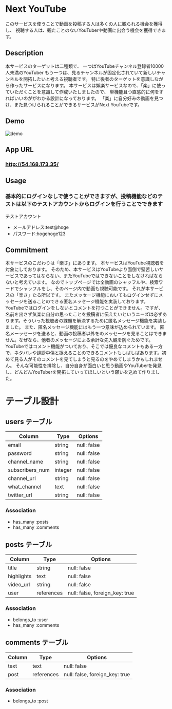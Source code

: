 # Next YouTube
このサービスを使うことで動画を投稿する人は多くの人に観られる機会を獲得し、
視聴する人は、観たことのないYouTuberや動画に出会う機会を獲得できます。

## Description
本サービスのターゲットは二種類で、
一つはYouTubeチャンネル登録者10000人未満のYouTuber
もう一つは、見るチャンネルが固定化されていて新しいチャンネルを開拓したいと考える視聴者です。
特に後者のターゲットを意識しながら作ったサービスになります。
本サービスは娯楽サービスなので、「楽」に使っていただくことを意識して作成いたしましたので、
単機能且つ直感的に何をすればいいのががわかる設計になっております。
「楽」に自分好みの動画を見つけ、また見つけられることができるサービスがNext YouTubeです。

## Demo
![demo](https://user-images.githubusercontent.com/74579887/105815770-c5335000-5ff6-11eb-960a-dbcfab781826.gif)

## App URL
### http://54.168.173.35/

## Usage
### 基本的にログインなしで使うことができますが、投稿機能などのテストは以下のテストアカウントからログインを行うことでできます
テストアカウント
 - メールアドレス:test@hoge
 - パスワード:hogehoge123

## Commitment
本サービスのこだわりは「楽さ」にあります。
本サービスはYouTube視聴者を対象にしております。
そのため、本サービスはYouTubeより面倒で堅苦しいサービスであってはならない、またYouTubeではできないことをしなければならないと考えています。
なのでトップページでは全動画のシャッフルや、検索ワードでシャッフルをし、そのページ内で動画も視聴可能です。
それが本サービスの「楽さ」たる所以です。
またメッセージ機能においてもログインせずにメッセージを送ることのできる匿名メッセージ機能を実装しております。
YouTubeではログインをしないとコメントを打つことができません。ですが、名前を出さず気楽に自分の思ったことを投稿者に伝えたいというニーズは必ずあります。そういった視聴者の課題を解決するために匿名メッセージ機能を実装しました。
また、匿名メッセージ機能にはもう一つ意味が込められています。
匿名メーッセージを送ると、動画の投稿者以外をのメッセージを見ることはできません。なぜなら、他者のメッセージによる余計な先入観を防ぐためです。
YouTubeではコメント機能がついており、そこでは優良なコメントもある一方で、ネタバレや誹謗中傷と捉えることのできるコメントもしばしばあります。初めて見る人がそのコメントを見てしまうと見るのをやめてしまうかもしれません。
そんな可能性を排除し、自分自身が面白いと思う動画やYouTuberを発見し、どんどんYouTuberを開拓していってほしいという願いを込めて作りました。


# テーブル設計

## users テーブル

| Column          | Type    | Options                        |
| --------------- | --------| -------------------------------|
| email           | string  | null: false                    |
| password        | string  | null: false                    |
| channel_name    | string  | null: false                    |
| subscribers_num | integer | null: false                    |
| channel_url     | string  | null: false                    |
| what_channel    | text    | null: false                    |
| twitter_url     | string  | null: false                    |

### Association

- has_many :posts
- has_many :comments

## posts テーブル

| Column     | Type       | Options                        |
| ---------- | ---------- | ------------------------------ |
| title      | string     | null: false                    |
| highlights | text       | null: false                    |
| video_url  | string     | null: false                    |
| user       | references | null: false, foreign_key: true |

### Association

- belongs_to  :user
- has_many    :comments

## comments テーブル

| Column     | Type       | Options                        |
| ---------- | ---------- | ------------------------------ |
| text       | text       | null: false                    |
| post       | references | null: false, foreign_key: true |

### Association
- belongs_to :post